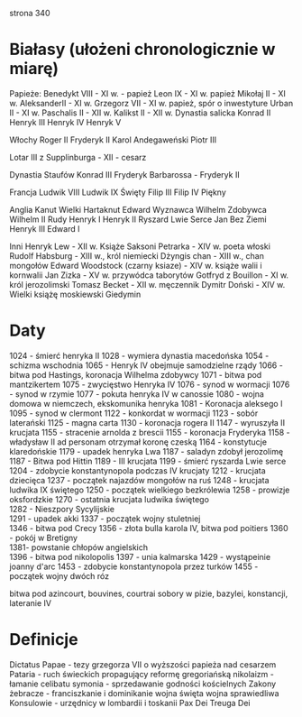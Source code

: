 strona 340
# Białasy (ułożeni chronologicznie w miarę)
Papieże:
    Benedykt VIII - XI w. - papież
    Leon IX - XI w. papież 
    Mikołaj II - XI w.
    AleksanderII - XI w.
    Grzegorz VII - XI w. papież, spór o inwestyture 
    Urban II - XI w.
    Paschalis II - XII w.
    Kalikst II - XII w.
Dynastia salicka
    Konrad II 
    Henryk III 
    Henryk IV
    Henryk V

Włochy 
    Roger II
    Fryderyk II
    Karol Andegaweński
    Piotr III

Lotar III z Supplinburga - XII - cesarz 

Dynastia Staufów 
    Konrad III
    Fryderyk Barbarossa
    -
    Fryderyk II

Francja
    Ludwik VIII
    Ludwik IX Święty
    Filip III
    Filip IV Piękny

Anglia
    Kanut Wielki
    Hartaknut
    Edward Wyznawca
    Wilhelm Zdobywca 
    Wilhelm II Rudy
    Henryk I
    Henryk II
    Ryszard Lwie Serce
    Jan Bez Ziemi 
    Henryk III 
    Edward I

Inni
    Henryk Lew - XII w. Książe Saksoni 
    Petrarka - XIV w. poeta włoski 
    Rudolf Habsburg - XIII w., król niemiecki 
    Dżyngis chan - XIII w., chan mongołów
    Edward Woodstock (czarny ksiaze) - XIV w. książe walii i kornwalii 
    Jan Zizka - XV w. przywódca taborytów 
    Gotfryd z Bouillon - XI w. król jerozolimski 
    Tomasz Becket - XII w. męczennik 
    Dymitr Doński - XIV w. Wielki książę moskiewski 
    Giedymin



# Daty
1024 - śmierć henryka II
1028 - wymiera dynastia macedońska
1054 - schizma wschodnia
1065 - Henryk IV obejmuje samodzielne rządy 
1066 - bitwa pod Hastings, koronacja Wilhelma zdobywcy 
1071 - bitwa pod mantzikertem
1075 - zwycięstwo Henryka IV 
1076 - synod w wormacji 
1076 - synod w rzymie 
1077 - pokuta henryka IV w canossie 
1080 - wojna domowa w niemczech, ekskomunika henryka
1081 - Koronacja aleksego I
1095 - synod w clermont 
1122 - konkordat w wormacji
1123 - sobór laterański 
1125 - magna carta 
1130 - koronacja rogera II
1147 - wyruszyła II krucjata 
1155 - stracenie arnolda z brescii
1155 - koronacja Fryderyka
1158 - władysław II ad personam otrzymał koronę czeską 
1164 - konstytucje klaredońskie 
1179 - upadek henryka Lwa
1187 - saladyn zdobył jerozolimę 
1187 - Bitwa pod Hittin
1189 - III krucjata 
1199 - śmierć ryszarda Lwie serce 
1204 - zdobycie konstantynopola podczas IV krucjaty
1212 - krucjata dziecięca 
1237 - początek najazdów mongołów na ruś 
1248 - krucjata ludwika IX świętego
1250 - początek wielkiego bezkrólewia 
1258 - prowizje oksfordzkie
1270 - ostatnia krucjata ludwika świętego  
1282 - Nieszpory Sycylijskie  
1291 - upadek akki
1337 - początek wojny stuletniej   
1346 - bitwa pod Crecy
1356 - złota bulla karola IV, bitwa pod poitiers
1360 - pokój w Bretigny  
1381- powstanie chłopów angielskich  
1396 - bitwa pod nikolopolis 
1397 - unia kalmarska 
1429 - wystąpeinie joanny d'arc 
1453 - zdobycie konstantynopola przez turków
1455 - początek wojny dwóch róz 

bitwa pod azincourt, bouvines,  courtrai 
sobory w pizie, bazylei, konstancji, lateranie IV 



# Definicje 
Dictatus Papae - tezy grzegorza VII o wyższości papieża nad cesarzem 
Pataria - ruch świeckich propagujący reformę gregoriańską 
nikolaizm - łamanie celibatu
symonia - sprzedawanie godności kościelnych 
Zakony żebracze - franciszkanie i dominikanie 
wojna święta
wojna sprawiedliwa 
Konsulowie - urzędnicy w lombardii i toskanii 
Pax Dei
Treuga Dei
